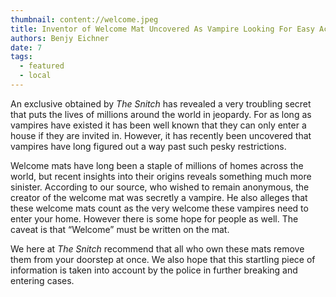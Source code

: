 ```yaml
---
thumbnail: content://welcome.jpeg
title: Inventor of Welcome Mat Uncovered As Vampire Looking For Easy Access To Homes
authors: Benjy Eichner
date: 7
tags:
  - featured
  - local
---
```


An exclusive obtained by *The Snitch* has revealed a very troubling secret that puts the lives of millions around the world in jeopardy. For as long as vampires have existed it has been well known that they can only enter a house if they are invited in. However, it has recently been uncovered that vampires have long figured out a way past such pesky restrictions.

Welcome mats have long been a staple of millions of homes across the world, but recent insights into their origins reveals something much more sinister. According to our source, who wished to remain anonymous, the creator of the welcome mat was secretly a vampire. He also alleges that these welcome mats count as the very welcome these vampires need to enter your home. However there is some hope for people as well. The caveat is that “Welcome” must be written on the mat.

We here at *The Snitch* recommend that all who own these mats remove them from your doorstep at once. We also hope that this startling piece of information is taken into account by the police in further breaking and entering cases.

